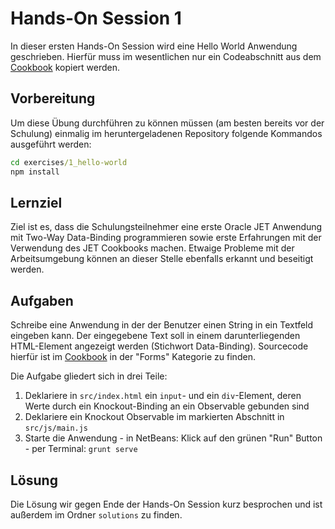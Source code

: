 # Hands-On Session 1

In dieser ersten Hands-On Session wird eine Hello World Anwendung geschrieben.
Hierfür muss im wesentlichen nur ein Codeabschnitt aus dem [Cookbook](http://www.oracle.com/webfolder/technetwork/jet/jetCookbook.html) kopiert werden.

## Vorbereitung

Um diese Übung durchführen zu können müssen (am besten bereits vor der Schulung) einmalig im heruntergeladenen Repository folgende Kommandos ausgeführt werden:

``` cmd
cd exercises/1_hello-world
npm install
```

## Lernziel

Ziel ist es, dass die Schulungsteilnehmer eine erste Oracle JET Anwendung mit Two-Way Data-Binding programmieren sowie erste Erfahrungen mit der Verwendung des JET Cookbooks machen.
Etwaige Probleme mit der Arbeitsumgebung können an dieser Stelle ebenfalls erkannt und beseitigt werden.

## Aufgaben

Schreibe eine Anwendung in der der Benutzer einen String in ein Textfeld eingeben kann.
Der eingegebene Text soll in einem darunterliegenden HTML-Element angezeigt werden (Stichwort Data-Binding).
Sourcecode hierfür ist im [Cookbook](http://www.oracle.com/webfolder/technetwork/jet/jetCookbook.html) in der "Forms" Kategorie zu finden.

Die Aufgabe gliedert sich in drei Teile:

  1. Deklariere in `src/index.html` ein `input`- und ein `div`-Element, deren Werte durch ein Knockout-Binding an ein Observable gebunden sind
  2. Deklariere ein Knockout Observable im markierten Abschnitt in `src/js/main.js`
  3. Starte die Anwendung
    - in NetBeans: Klick auf den grünen "Run" Button
    - per Terminal: `grunt serve`

## Lösung

Die Lösung wir gegen Ende der Hands-On Session kurz besprochen und ist außerdem im Ordner `solutions` zu finden.
